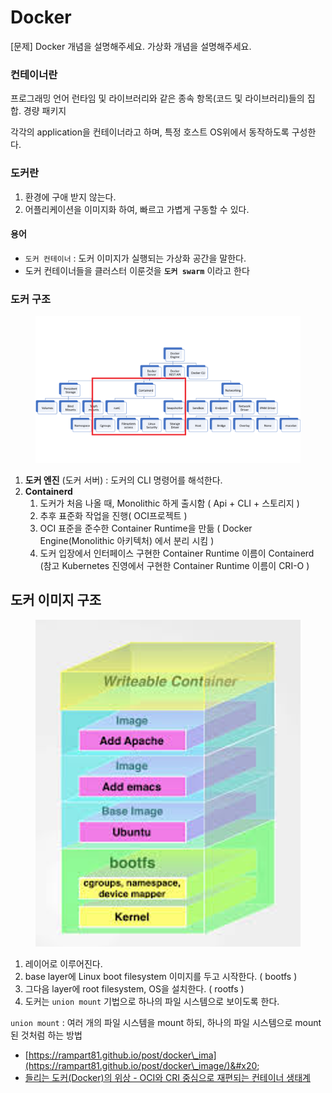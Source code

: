 # Docker

\[문제] Docker 개념을 설명해주세요. 가상화 개념을 설명해주세요.



### 컨테이너란

프로그래밍 언어 런타임 및 라이브러리와 같은 종속 항목(코드 및 라이브러리)들의 집합. 경량 패키지

각각의 application을 컨테이너라고 하며, 특정 호스트 OS위에서 동작하도록 구성한다.

### 도커란

1. 환경에 구애 받지 않는다.
2. 어플리케이션을 이미지화 하여, 빠르고 가볍게 구동할 수 있다.

#### 용어

* `도커 컨테이너` : 도커 이미지가 실행되는 가상화 공간을 말한다.
* 도커 컨테이너들을 클러스터 이룬것을 **`도커 swarm`** 이라고 한다

### 도커 구조

<figure><img src="../../../.gitbook/assets/image.png" alt=""><figcaption></figcaption></figure>

1. **도커 엔진** (도커 서버) : 도커의 CLI 명령어를 해석한다.
2. **Containerd**
   1. 도커가 처음 나올 때, Monolithic 하게 출시함 ( Api + CLI + 스토리지 )
   2. 추후 표준화 작업을 진행( OCI프로젝트 )
   3. OCI 표준을 준수한 Container Runtime을 만듦 ( Docker Engine(Monolithic 아키텍처) 에서 분리 시킴 )
   4. 도커 입장에서 인터페이스 구현한 Container Runtime 이름이 Containerd (참고 Kubernetes 진영에서 구현한 Container Runtime 이름이 CRI-O )

## 도커 이미지 구조

<figure><img src="../../../.gitbook/assets/image (1).png" alt=""><figcaption></figcaption></figure>

1. 레이어로 이루어진다.
2. base layer에 Linux boot filesystem 이미지를 두고 시작한다. ( bootfs )
3. 그다음 layer에 root filesystem, OS을 설치한다. ( rootfs )
4. 도커는 `union mount` 기법으로 하나의 파일 시스템으로 보이도록 한다.

`union mount` : 여러 개의 파일 시스템을 mount 하되, 하나의 파일 시스템으로 mount 된 것처럼 하는 방법



* [https://rampart81.github.io/post/docker\_ima](https://rampart81.github.io/post/docker\_image/)&#x20;
* [들리는 도커(Docker)의 위상 - OCI와 CRI 중심으로 재편되는 컨테이너 생태계](https://www.samsungsds.com/kr/insights/docker.html)
